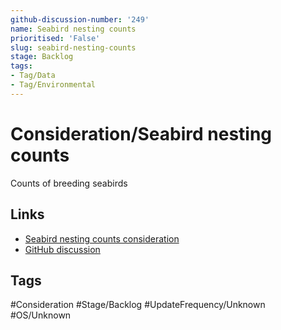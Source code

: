 ```yaml
---
github-discussion-number: '249'
name: Seabird nesting counts
prioritised: 'False'
slug: seabird-nesting-counts
stage: Backlog
tags:
- Tag/Data
- Tag/Environmental
---
```


# Consideration/Seabird nesting counts

Counts of breeding seabirds

## Links

* [Seabird nesting counts consideration](https://design.planning.data.gov.uk/planning-consideration/seabird-nesting-counts)
* [GitHub discussion](https://github.com/digital-land/data-standards-backlog/discussions/249)

## Tags

#Consideration #Stage/Backlog #UpdateFrequency/Unknown #OS/Unknown